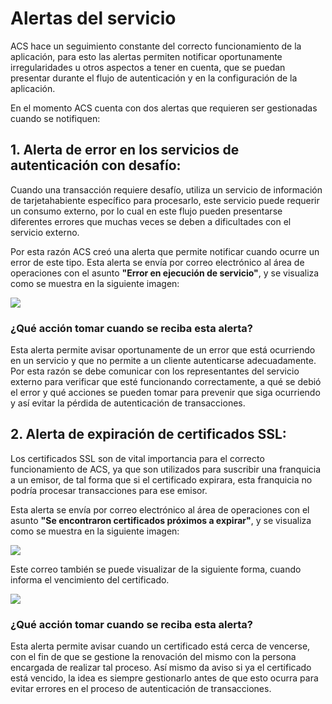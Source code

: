 # Alertas del servicio

ACS hace un seguimiento constante del correcto funcionamiento de la aplicación, para esto las alertas permiten notificar oportunamente irregularidades u otros aspectos a tener en cuenta, que se puedan presentar durante el flujo de autenticación y en la configuración de la aplicación.

En el momento ACS cuenta con dos alertas que requieren ser gestionadas cuando se notifiquen:

## 1. Alerta de error en los servicios de autenticación con desafío:

Cuando una transacción requiere desafío, utiliza un servicio de información de tarjetahabiente específico para procesarlo, este servicio puede requerir un consumo externo, por lo cual en este flujo pueden presentarse diferentes errores que muchas veces se deben a dificultades con el servicio externo. 

Por esta razón ACS creó una alerta que permite notificar cuando ocurre un error de este tipo. Esta alerta se envía por correo electrónico al área de operaciones con el asunto **"Error en ejecución de servicio"**, y se visualiza como se muestra en la siguiente imagen:

![](https://wiki.placetopay.com/images/e/ec/Error-challenge-service.png)

### ¿Qué acción tomar cuando se reciba esta alerta?

Esta alerta permite avisar oportunamente de un error que está ocurriendo en un servicio y que no permite a un cliente autenticarse adecuadamente. Por esta razón se debe comunicar con los representantes del servicio externo para verificar que esté funcionando correctamente, a qué se debió el error y qué acciones se pueden tomar para prevenir que siga ocurriendo y así evitar la pérdida de autenticación de transacciones.

## 2. Alerta de expiración de certificados SSL:

Los certificados SSL son de vital importancia para el correcto funcionamiento de ACS, ya que son utilizados para suscribir una franquicia a un emisor, de tal forma que si el certificado expirara, esta franquicia no podría procesar transacciones para ese emisor.

Esta alerta se envía por correo electrónico al área de operaciones con el asunto **"Se encontraron certificados próximos a expirar"**, y se visualiza como se muestra en la siguiente imagen:

![](https://wiki.placetopay.com/images/2/2f/Certificate-next-to-expire.png)

Este correo también se puede visualizar de la siguiente forma, cuando informa el vencimiento del certificado.

![](https://wiki.placetopay.com/images/f/f2/Expired-certificate.png)

### ¿Qué acción tomar cuando se reciba esta alerta?

Esta alerta permite avisar cuando un certificado está cerca de vencerse, con el fin de que se gestione la renovación del mismo con la persona encargada de realizar tal proceso. Así mismo da aviso si ya el certificado está vencido, la idea es siempre gestionarlo antes de que esto ocurra para evitar errores en el proceso de autenticación de transacciones.